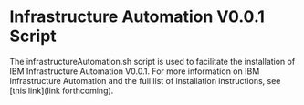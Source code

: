 # Infrastructure Automation V0.0.1 Script

The infrastructureAutomation.sh script is used to facilitate the installation of IBM Infrastructure Automation V0.0.1. For more information on IBM Infrastructure Automation and the full list of installation instructions, see [this link](link forthcoming).
